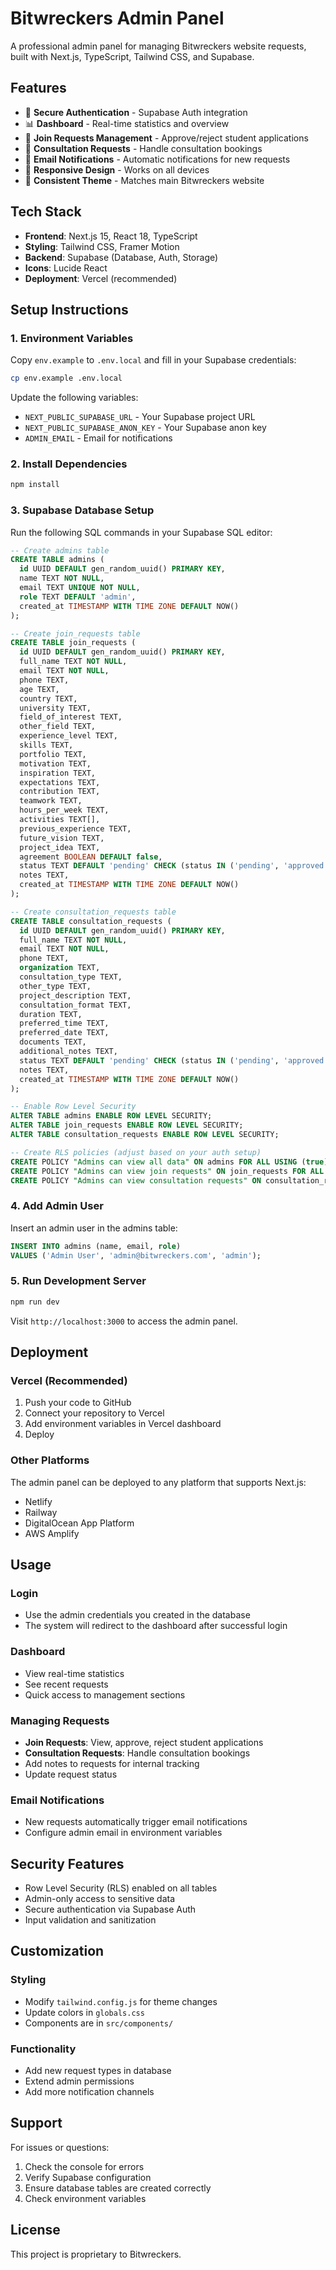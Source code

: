 # Bitwreckers Admin Panel

A professional admin panel for managing Bitwreckers website requests, built with Next.js, TypeScript, Tailwind CSS, and Supabase.

## Features

- 🔐 **Secure Authentication** - Supabase Auth integration
- 📊 **Dashboard** - Real-time statistics and overview
- 👥 **Join Requests Management** - Approve/reject student applications
- 💬 **Consultation Requests** - Handle consultation bookings
- 📧 **Email Notifications** - Automatic notifications for new requests
- 📱 **Responsive Design** - Works on all devices
- 🎨 **Consistent Theme** - Matches main Bitwreckers website

## Tech Stack

- **Frontend**: Next.js 15, React 18, TypeScript
- **Styling**: Tailwind CSS, Framer Motion
- **Backend**: Supabase (Database, Auth, Storage)
- **Icons**: Lucide React
- **Deployment**: Vercel (recommended)

## Setup Instructions

### 1. Environment Variables

Copy `env.example` to `.env.local` and fill in your Supabase credentials:

```bash
cp env.example .env.local
```

Update the following variables:
- `NEXT_PUBLIC_SUPABASE_URL` - Your Supabase project URL
- `NEXT_PUBLIC_SUPABASE_ANON_KEY` - Your Supabase anon key
- `ADMIN_EMAIL` - Email for notifications

### 2. Install Dependencies

```bash
npm install
```

### 3. Supabase Database Setup

Run the following SQL commands in your Supabase SQL editor:

```sql
-- Create admins table
CREATE TABLE admins (
  id UUID DEFAULT gen_random_uuid() PRIMARY KEY,
  name TEXT NOT NULL,
  email TEXT UNIQUE NOT NULL,
  role TEXT DEFAULT 'admin',
  created_at TIMESTAMP WITH TIME ZONE DEFAULT NOW()
);

-- Create join_requests table
CREATE TABLE join_requests (
  id UUID DEFAULT gen_random_uuid() PRIMARY KEY,
  full_name TEXT NOT NULL,
  email TEXT NOT NULL,
  phone TEXT,
  age TEXT,
  country TEXT,
  university TEXT,
  field_of_interest TEXT,
  other_field TEXT,
  experience_level TEXT,
  skills TEXT,
  portfolio TEXT,
  motivation TEXT,
  inspiration TEXT,
  expectations TEXT,
  contribution TEXT,
  teamwork TEXT,
  hours_per_week TEXT,
  activities TEXT[],
  previous_experience TEXT,
  future_vision TEXT,
  project_idea TEXT,
  agreement BOOLEAN DEFAULT false,
  status TEXT DEFAULT 'pending' CHECK (status IN ('pending', 'approved', 'rejected')),
  notes TEXT,
  created_at TIMESTAMP WITH TIME ZONE DEFAULT NOW()
);

-- Create consultation_requests table
CREATE TABLE consultation_requests (
  id UUID DEFAULT gen_random_uuid() PRIMARY KEY,
  full_name TEXT NOT NULL,
  email TEXT NOT NULL,
  phone TEXT,
  organization TEXT,
  consultation_type TEXT,
  other_type TEXT,
  project_description TEXT,
  consultation_format TEXT,
  duration TEXT,
  preferred_time TEXT,
  preferred_date TEXT,
  documents TEXT,
  additional_notes TEXT,
  status TEXT DEFAULT 'pending' CHECK (status IN ('pending', 'approved', 'rejected')),
  notes TEXT,
  created_at TIMESTAMP WITH TIME ZONE DEFAULT NOW()
);

-- Enable Row Level Security
ALTER TABLE admins ENABLE ROW LEVEL SECURITY;
ALTER TABLE join_requests ENABLE ROW LEVEL SECURITY;
ALTER TABLE consultation_requests ENABLE ROW LEVEL SECURITY;

-- Create RLS policies (adjust based on your auth setup)
CREATE POLICY "Admins can view all data" ON admins FOR ALL USING (true);
CREATE POLICY "Admins can view join requests" ON join_requests FOR ALL USING (true);
CREATE POLICY "Admins can view consultation requests" ON consultation_requests FOR ALL USING (true);
```

### 4. Add Admin User

Insert an admin user in the admins table:

```sql
INSERT INTO admins (name, email, role) 
VALUES ('Admin User', 'admin@bitwreckers.com', 'admin');
```

### 5. Run Development Server

```bash
npm run dev
```

Visit `http://localhost:3000` to access the admin panel.

## Deployment

### Vercel (Recommended)

1. Push your code to GitHub
2. Connect your repository to Vercel
3. Add environment variables in Vercel dashboard
4. Deploy

### Other Platforms

The admin panel can be deployed to any platform that supports Next.js:
- Netlify
- Railway
- DigitalOcean App Platform
- AWS Amplify

## Usage

### Login
- Use the admin credentials you created in the database
- The system will redirect to the dashboard after successful login

### Dashboard
- View real-time statistics
- See recent requests
- Quick access to management sections

### Managing Requests
- **Join Requests**: View, approve, reject student applications
- **Consultation Requests**: Handle consultation bookings
- Add notes to requests for internal tracking
- Update request status

### Email Notifications
- New requests automatically trigger email notifications
- Configure admin email in environment variables

## Security Features

- Row Level Security (RLS) enabled on all tables
- Admin-only access to sensitive data
- Secure authentication via Supabase Auth
- Input validation and sanitization

## Customization

### Styling
- Modify `tailwind.config.js` for theme changes
- Update colors in `globals.css`
- Components are in `src/components/`

### Functionality
- Add new request types in database
- Extend admin permissions
- Add more notification channels

## Support

For issues or questions:
1. Check the console for errors
2. Verify Supabase configuration
3. Ensure database tables are created correctly
4. Check environment variables

## License

This project is proprietary to Bitwreckers.
